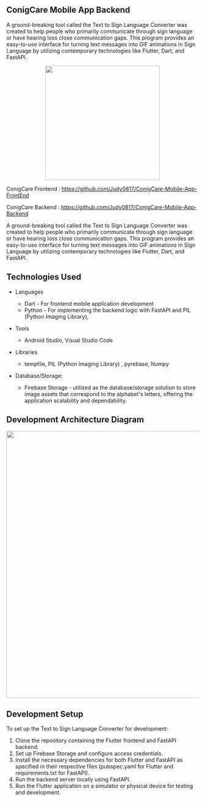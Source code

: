## ConigCare Mobile App Backend

A ground-breaking tool called the Text to Sign Language Converter was created to help people who primarily communicate through sign language or have hearing loss close communication gaps. This program provides an easy-to-use interface for turning text messages into GIF animations in Sign Language by utilizing contemporary technologies like Flutter, Dart, and FastAPI.


<div align='center'>
    <img src="" width="300" align="center">
</div>

ConigCare Frontend : https://github.com/Judy0817/ConigCare-Mobile-App-FrontEnd

ConigCare Backend : https://github.com/Judy0817/ConigCare-Mobile-App-Backend

A ground-breaking tool called the Text to Sign Language Converter was created to help people who primarily communicate through sign language or have hearing loss close communication gaps. This program provides an easy-to-use interface for turning text messages into GIF animations in Sign Language by utilizing contemporary technologies like Flutter, Dart, and FastAPI.

## Technologies Used
- Languages
  
  <ul>
     <li>Dart - For frontend mobile application development</li>
     <li>Python - For implementing the backend logic with FastAPI and PIL (Python Imaging Library), </li>
  </ul>

- Tools
  
  <ul>
    <li>Android Studio, Visual Studio Code</li>
  </ul>

- Libraries

   <ul>
    <li>tempfile, PIL (Python Imaging Library) , pyrebase, Numpy</li>
  </ul>

- Database/Storage:

  <ul>
    <li>Firebase Storage - utilized as the database/storage solution to store image assets that correspond to the alphabet's letters, offering the application scalability and dependability.
 </li>
  </ul>

## Development Architecture Diagram

<div align='center'>
    <img src="https://github.com/Judy0817/ConigCare-Mobile-App-Backend/assets/119217708/89b6701d-2fb4-4ebb-bd4a-e708db7ab326" width="700" align="center">
</div>


## Development Setup
To set up the Text to Sign Language Converter for development:

1. Clone the repository containing the Flutter frontend and FastAPI backend.
2. Set up Firebase Storage and configure access credentials.
3. Install the necessary dependencies for both Flutter and FastAPI as specified in their respective files (pubspec.yaml for Flutter and requirements.txt for FastAPI).
4. Run the backend server locally using FastAPI.
5. Run the Flutter application on a simulator or physical device for testing and development.
